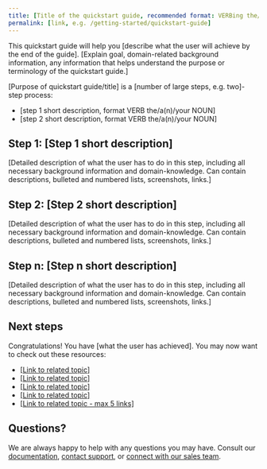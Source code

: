 ```yaml
---
title: [Title of the quickstart guide, recommended format: VERBing the/a(n)/Your NOUN, title-case]
permalink: [link, e.g. /getting-started/quickstart-guide]
---
```


This quickstart guide will help you [describe what the user will achieve by the end of the guide]. [Explain goal, domain-related background information, any information that helps understand the purpose or terminology of the quickstart guide.]

[Purpose of quickstart guide/title] is a [number of large steps, e.g. two]-step process:

* [step 1 short description, format VERB the/a(n)/your NOUN]
* [step 2 short description, format VERB the/a(n)/your NOUN]

## Step 1: [Step 1 short description]

[Detailed description of what the user has to do in this step, including all necessary background information and domain-knowledge. Can contain descriptions, bulleted and numbered lists, screenshots, links.]

## Step 2: [Step 2 short description]

[Detailed description of what the user has to do in this step, including all necessary background information and domain-knowledge. Can contain descriptions, bulleted and numbered lists, screenshots, links.]

## Step n: [Step n short description]

[Detailed description of what the user has to do in this step, including all necessary background information and domain-knowledge. Can contain descriptions, bulleted and numbered lists, screenshots, links.]

## Next steps

Congratulations! You have [what the user has achieved]. You may now want to check out these resources:

* [[Link to related topic]]()
* [[Link to related topic]]()
* [[Link to related topic]]()
* [[Link to related topic]]()
* [[Link to related topic - max 5 links]]()

## Questions?

We are always happy to help with any questions you may have. Consult our [documentation](), [contact support](), or [connect with our sales team]().
